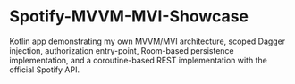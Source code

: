 # Spotify-MVVM-MVI-Showcase


Kotlin app demonstrating my own MVVM/MVI architecture, scoped Dagger injection, authorization entry-point, Room-based persistence implementation, and a coroutine-based REST implementation with the official Spotify API.
